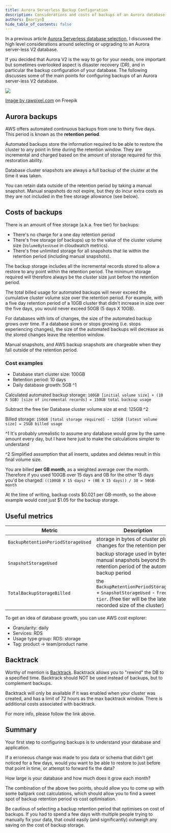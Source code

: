 ```yaml
---
title: Aurora Serverless Backup Configuration
description: Considerations and costs of backups of an Aurora database cluster
authors: [martyn]
hide_table_of_contents: false
---
```

In a previous article [Aurora Serverless database selection](https://www.mydevnotebook.com/blog/2023/08/01/Aurora-Serverless-database-selection), I discussed the high level considerations around selecting or upgrading to an Aurora server-less V2 database.

If you decided that Aurora V2 is the way to go for your needs, one important but sometimes overlooked aspect is disaster recovery (DR), and in particular the backup configuration of your database. The following discusses some of the main points for configuring backups of an Aurora server-less V2 database.

![](./error-something-went-wrong-construction-concept.jpg)
<!--truncate-->
[Image by rawpixel.com](https://www.freepik.com/free-photo/error-something-went-wrong-construction-concept_18122893.htm#query=data%20loss&position=20&from_view=search&track=country_rows_v2) on Freepik

## Aurora backups

AWS offers automated continuous backups from one to thirty five days. This period is known as the **retention period**.

Automated backups store the information required to be able to restore the cluster to any point in time during the retention window. They are incremental and charged based on the amount of storage required for this restoration ability.

Database cluster snapshots are always a full backup of the cluster at the time it was taken.

You can retain data outside of the retention period by taking a manual snapshot. Manual snapshots do not expire, but they do incur extra costs as they are not included in the free storage allowance (see below).

## Costs of backups

There is an amount of free storage (a.k.a. free tier) for backups:

*   There's no charge for a one day retention period
*   There's free storage (of backups) up to the value of the cluster volume size (`VolumeBytesUsed` in cloudwatch metrics).
*   There's free unlimited storage for all snapshots that lie within the retention period (including manual snapshots).

The backup storage includes all the incremental records stored to allow a restore to any point within the retention period. The minimum storage required will therefore always be the cluster size just before the retention period.

The total billed usage for automated backups will never exceed the cumulative cluster volume size over the retention period. For example, with a five day retention period of a 10GB cluster that didn't increase in size over the five days, you would never exceed 50GB (5 days X 10GB).

For databases with lots of changes, the size of the automated backup grows over time. If a database slows or stops growing (i.e. stops experiencing changes), the size of the automated backups will decrease as the stored changes leave the retention window.

Manual snapshots, and AWS backup snapshots are chargeable when they fall outside of the retention period.

### Cost examples

*   Database start cluster size: 100GB
*   Retention period: 10 days
*   Daily database growth: 5GB ^1

Calculated automated backup storage: `100GB [initial volume size] + (10 X 5GB) [size of incremental records] = 150GB total backsup usage`

Subtract the free tier Database cluster volume size at end: 125GB ^2

Billed storage: `150GB [total storage required] - 125GB [latest volume size] = 25GB billed usage`

^1 It's probably unrealistic to assume any database would grow by the same amount every day, but I have here just to make the calculations simpler to understand

^2 Simplified assumption that all inserts, updates and deletes result in this final volume size.

You are billed **per GB month**, as a weighted average over the month. Therefore if you used 100GB over 15 days and 0B for the other 15 days you'd be charged: `((100GB X 15 days) + (0B X 15 days)) / 30 = 50GB-month`

At the time of writing, backup costs $0.021 per GB-month, so the above example would cost just $1.05 for the backup storage.

## Useful metrics
|Metric|Description|
|---------|---------|
|`BackupRetentionPeriodStorageUsed`|storage in bytes of cluster plus changes for the retention period.|
|`SnapshotStorageUsed` |backup storage used in bytes for manual snapshots beyond the retention period of the automated backup period|
|`TotalBackupStorageBilled` |the `BackupRetentionPeriodStorageUsed` + `SnapshotStorageUsed` - `free tier`. (free tier will be the latest recorded size of the cluster)|

To get an idea of database growth, you can use AWS cost explorer:
*   Granularity: daily
*   Services: RDS
*   Usage type group: RDS: storage
*   Tag: product -> team/product name

## Backtrack

Worthy of mention is [Backtrack](https://docs.aws.amazon.com/AmazonRDS/latest/AuroraUserGuide/AuroraMySQL.Managing.Backtrack.html). Backtrack allows you to "rewind" the DB to a specified time. Backtrack should NOT be used instead of backups, but to complement backups.

Backtrack will only be available if it was enabled when your cluster was created, and has a limit of 72 hours as the max backtrack window. There is additional costs associated with backtrack.

For more info, please follow the link above.

## Summary

Your first step to configuring backups is to understand your database and application.

If a erroneous change was made to you data or schema that didn't get noticed for a few days, would you want to be able to restore to just before that point in time, or attempt to forward fix the data?

How large is your database and how much does it grow each month?

The combination of the above two points, should allow you to come up with some ballpark cost calculations, which should allow you to find a sweet spot of backup retention period vs cost optimisation.

Be cautious of selecting a backup retention period that optimises on cost of backups. If you had to spend a few days with multiple people trying to manually fix your data, that could easily (and significantly) outweigh any saving on the cost of backup storage.
